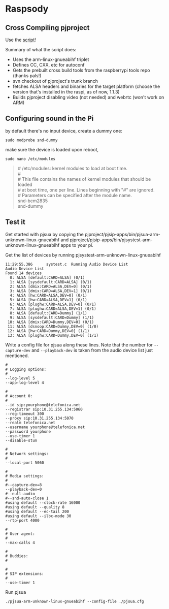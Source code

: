 # Raspsody

## Cross Compiling pjproject

Use the [script](./cross-build-pjproject.sh)!

Summary of what the script does:
* Uses the arm-linux-gnueabihf triplet
* Defines CC, CXX, etc for autoconf
* Gets the prebuilt cross build tools from the raspberrypi tools repo (thanks pals!)
* svn checkout of pjproject's trunk branch
* fetches ALSA headers and binaries for the target platform (choose the version that's installed in the raspi, as of now, 1.1.3)
* Builds pjproject disabling video (not needed) and webrtc (won't work on ARM)

## Configuring sound in the Pi

by default there's no input device, create a dummy one:

`sudo modprobe snd-dummy`

make sure the device is loaded upon reboot,

`sudo nano /etc/modules`

>\# /etc/modules: kernel modules to load at boot time.  
 \#  
 \# This file contains the names of kernel modules that should be loaded  
 \# at boot time, one per line. Lines beginning with "#" are ignored.  
 \# Parameters can be specified after the module name.  
  snd-bcm2835  
  snd-dummy

## Test it
Get started with pjsua by copying the pjproject/pjsip-apps/bin/pjsua-arm-unknown-linux-gnueabihf and pjproject/pjsip-apps/bin/pjsystest-arm-unknown-linux-gnueabihf apps to your pi.

Get the list of devices by running pjsystest-arm-unknown-linux-gnueabihf
```
11:29:55.386      systest.c  Running Audio Device List  
Audio Device List  
Found 14 devices  
  0: ALSA [default:CARD=ALSA] (0/1)  
  1: ALSA [sysdefault:CARD=ALSA] (0/1)  
  2: ALSA [dmix:CARD=ALSA,DEV=0] (0/1)  
  3: ALSA [dmix:CARD=ALSA,DEV=1] (0/1)  
  4: ALSA [hw:CARD=ALSA,DEV=0] (0/1)  
  5: ALSA [hw:CARD=ALSA,DEV=1] (0/1)  
  6: ALSA [plughw:CARD=ALSA,DEV=0] (0/1)  
  7: ALSA [plughw:CARD=ALSA,DEV=1] (0/1)  
  8: ALSA [default:CARD=Dummy] (1/1)  
  9: ALSA [sysdefault:CARD=Dummy] (1/1)  
 10: ALSA [dmix:CARD=Dummy,DEV=0] (0/1)  
 11: ALSA [dsnoop:CARD=Dummy,DEV=0] (1/0)  
 12: ALSA [hw:CARD=Dummy,DEV=0] (1/1)  
 13: ALSA [plughw:CARD=Dummy,DEV=0] (1/1)  
```

Write a config file for pjsua along these lines. Note that the number for `--capture-dev` and `--playback-dev` is taken from the audio device list just mentioned.

```
#
# Logging options:
#
--log-level 5
--app-log-level 4

#
# Account 0:
#
--id sip:yourphone@telefonica.net
--registrar sip:10.31.255.134:5060
--reg-timeout 300
--proxy sip:10.31.255.134:5070
--realm telefonica.net
--username yourphone@telefonica.net
--password yourphone
--use-timer 1
--disable-stun

#
# Network settings:
#
--local-port 5060

#
# Media settings:
#
#--capture-dev=8
--playback-dev=0
#--null-audio
#--snd-auto-close 1
#using default --clock-rate 16000
#using default --quality 8
#using default --ec-tail 200
#using default --ilbc-mode 30
--rtp-port 4000

#
# User agent:
#
--max-calls 4

#
# Buddies:
#

#
# SIP extensions:
#
--use-timer 1

```
Run pjsua
```
./pjsua-arm-unknown-linux-gnueabihf --config-file ./pjsua.cfg
```
